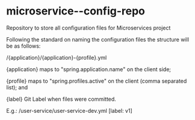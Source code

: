 # microservice--config-repo

Repository to store all configuration files for Microservices project

Following the standard on naming the configuration files the structure will be as follows:

/{application}/{application}-{profile}.yml

{application} maps to "spring.application.name" on the client side;

{profile} maps to "spring.profiles.active" on the client (comma separated list); and

{label} Git Label when files were committed.

E.g.:
/user-service/user-service-dev.yml [label: v1]